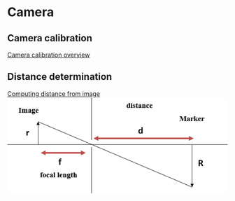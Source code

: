 # Camera

## Camera calibration
[Camera calibration overview](https://www.analyticsvidhya.com/blog/2021/10/a-comprehensive-guide-for-camera-calibration-in-computer-vision/)

## Distance determination
[Computing distance from image](https://www.baeldung.com/cs/cv-compute-distance-from-object-video)
![Distance calculation](./assets/distance_calculation.png)